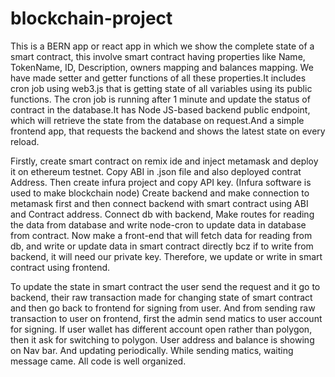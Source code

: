 # blockchain-project
This is a BERN app or react app in which we show the complete state of a smart contract, this involve 
smart contract having properties like Name, TokenName, ID, Description, owners mapping and balances 
mapping. We have made setter and getter functions of all these properties.It includes cron job using 
web3.js that is getting state of all variables using its public functions. The cron job is running 
after 1 minute and update the status of contract in the database.It has Node JS-based backend public 
endpoint, which will retrieve the state from the database on request.And a simple frontend app, that 
requests the backend and shows the latest state on every reload.

Firstly, create smart contract on remix ide and inject metamask and deploy it on ethereum testnet. Copy ABI in .json file and also deployed contrat Address.
Then create infura project and copy API key. (Infura software is used to make blockchain node)
Create backend and make connection to metamask first and then connect backend with smart contract using ABI and Contract address. 
Connect db with backend, Make routes for reading the data from database and write node-cron to update data in database from contract.
Now make a front-end that will fetch data for reading from db, and write or update data in smart contract directly bcz if to write from backend, it will need our private key.
Therefore, we update or write in smart contract using frontend.

To update the state in smart contract the user send the request and it go to backend, their raw transaction made for changing state of smart contract and then go back to frontend for signing from user. 
And from sending raw transaction to user on frontend, first the admin send matics to user account for signing. 
If user wallet has different account open rather than polygon, then it ask for switching to polygon.
User address and balance is showing on Nav bar. And updating periodically.
While sending matics, waiting message came.
All code is well organized.

